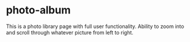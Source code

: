 # photo-album
This is a photo library page with full user functionality. Ability to zoom into
and scroll through whatever picture from left to right. 
